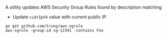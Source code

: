 A utility updates AWS Security Group Rules found by description matching

- Update `cidrIpV4` value with current public IP

```
go get github.com/trung/aws-sgrule
aws-sgrule -group-id sg-12341 -contains Foo
```
